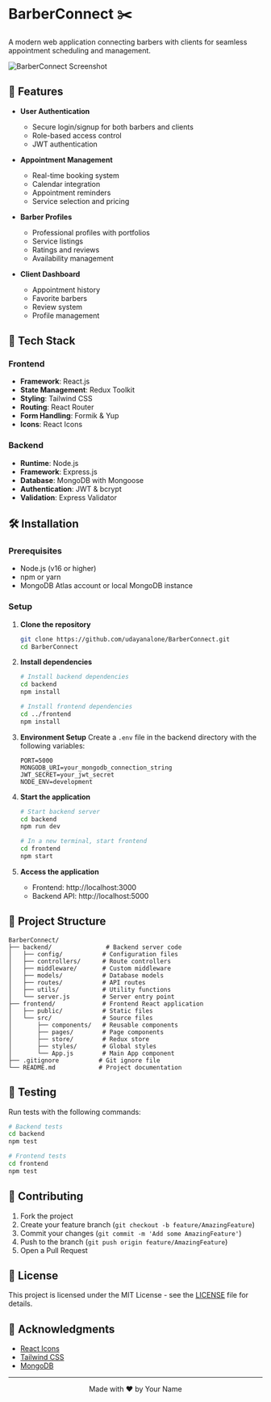 # BarberConnect :scissors:

A modern web application connecting barbers with clients for seamless appointment scheduling and management.

![BarberConnect Screenshot](https://via.placeholder.com/800x400?text=BarberConnect+Screenshot)

## 🌟 Features

- **User Authentication**
  - Secure login/signup for both barbers and clients
  - Role-based access control
  - JWT authentication

- **Appointment Management**
  - Real-time booking system
  - Calendar integration
  - Appointment reminders
  - Service selection and pricing

- **Barber Profiles**
  - Professional profiles with portfolios
  - Service listings
  - Ratings and reviews
  - Availability management

- **Client Dashboard**
  - Appointment history
  - Favorite barbers
  - Review system
  - Profile management

## 🚀 Tech Stack

### Frontend
- **Framework**: React.js
- **State Management**: Redux Toolkit
- **Styling**: Tailwind CSS
- **Routing**: React Router
- **Form Handling**: Formik & Yup
- **Icons**: React Icons

### Backend
- **Runtime**: Node.js
- **Framework**: Express.js
- **Database**: MongoDB with Mongoose
- **Authentication**: JWT & bcrypt
- **Validation**: Express Validator

## 🛠️ Installation

### Prerequisites
- Node.js (v16 or higher)
- npm or yarn
- MongoDB Atlas account or local MongoDB instance

### Setup

1. **Clone the repository**
   ```bash
   git clone https://github.com/udayanalone/BarberConnect.git
   cd BarberConnect
   ```

2. **Install dependencies**
   ```bash
   # Install backend dependencies
   cd backend
   npm install
   
   # Install frontend dependencies
   cd ../frontend
   npm install
   ```

3. **Environment Setup**
   Create a `.env` file in the backend directory with the following variables:
   ```env
   PORT=5000
   MONGODB_URI=your_mongodb_connection_string
   JWT_SECRET=your_jwt_secret
   NODE_ENV=development
   ```

4. **Start the application**
   ```bash
   # Start backend server
   cd backend
   npm run dev
   
   # In a new terminal, start frontend
   cd frontend
   npm start
   ```

5. **Access the application**
   - Frontend: http://localhost:3000
   - Backend API: http://localhost:5000

## 📂 Project Structure

```
BarberConnect/
├── backend/               # Backend server code
│   ├── config/           # Configuration files
│   ├── controllers/      # Route controllers
│   ├── middleware/       # Custom middleware
│   ├── models/           # Database models
│   ├── routes/           # API routes
│   ├── utils/            # Utility functions
│   └── server.js         # Server entry point
├── frontend/             # Frontend React application
│   ├── public/           # Static files
│   └── src/              # Source files
│       ├── components/   # Reusable components
│       ├── pages/        # Page components
│       ├── store/        # Redux store
│       ├── styles/       # Global styles
│       └── App.js        # Main App component
├── .gitignore           # Git ignore file
└── README.md            # Project documentation
```

## 🧪 Testing

Run tests with the following commands:

```bash
# Backend tests
cd backend
npm test

# Frontend tests
cd frontend
npm test
```

## 🤝 Contributing

1. Fork the project
2. Create your feature branch (`git checkout -b feature/AmazingFeature`)
3. Commit your changes (`git commit -m 'Add some AmazingFeature'`)
4. Push to the branch (`git push origin feature/AmazingFeature`)
5. Open a Pull Request

## 📄 License

This project is licensed under the MIT License - see the [LICENSE](LICENSE) file for details.

## 🙏 Acknowledgments

- [React Icons](https://react-icons.github.io/react-icons/)
- [Tailwind CSS](https://tailwindcss.com/)
- [MongoDB](https://www.mongodb.com/)

---

<div align="center">
  Made with ❤️ by Your Name
</div>
